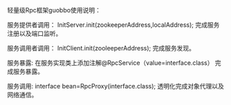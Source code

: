 
轻量级Rpc框架guobbo使用说明：

服务提供者调用：
InitServer.init(zookeeperAddress,localAddress);  完成服务注册以及端口监听。

服务调用者调用：
InitClient.init(zooleeperAddress);  完成服务发现。

服务暴露:
在服务实现类上添加注解@RpcService（value=interface.class） 完成服务暴露。

服务调用:
interface bean=RpcProxy(interface.class);  透明化完成对象代理以及网络通信。
